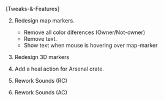 <!-- [Bugs] -->
<!-- 1) Curator-placed resupply crate does not have action for other clients. -->
<!-- 2) Use RC icon for resupply loadout action. -->
<!-- 3) Resupply action lost? (No method for recreating bug) -->

[Tweaks-&-Features]
<!-- 1) Add the ability to cancel actions midway. -->
   <!-- - When pressing escape -->
   <!-- - When crate is being picked up -->
   <!-- - When crate is destroyed -->
   <!-- - When player is knocked out / killed -->

2) Redesign map markers.
    - Remove all color diferences (Owner/Not-owner)
    - Remove text.
    - Show text when mouse is hovering over map-marker

3) Redesign 3D markers
    <!-- - Only visible when the player is aiming directly at crate. -->
    <!-- - Text over Icon as seen in the image. -->

4) Add a heal action for Arsenal crate.
    <!-- - Complete healing (ACE) -->
    <!-- - Animation: "AinvPknlMstpSlayWrflDnon_medic" -->
    <!-- - Progress bar-text: "Healing" -->
    <!-- - Icon: "ACH.png" (Not provided) -->

5) Rework Sounds (RC)
    <!-- - Remove all sounds not mentioned here. -->
    <!-- - Play "beep_target" & "hintExpand" When placing RC -->
    <!-- - Play "hintCollapse" when the crate is placed. -->
    <!-- - Play "hintCollapse" if the placement GUI is closed. -->

5) Rework Sounds (AC)
    <!-- - Play "beep_target" & "hintExpand" When healing  -->
    <!-- - Play "hintCollapse" when healing is finished. -->